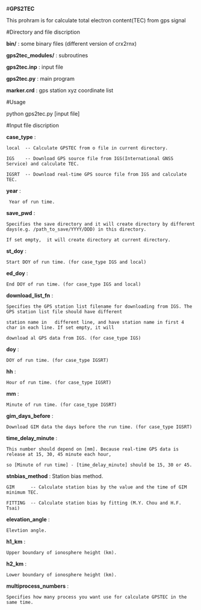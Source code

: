 #__GPS2TEC__

This prohram is for calculate total electron content(TEC) from gps signal



#Directory and file discription

__bin/__  : some binary files (different version of crx2rnx)

__gps2tec_modules/__  : subroutines

__gps2tec.inp__ :  input file 

__gps2tec.py__  : main program 

__marker.crd__  : gps station xyz coordinate list 

#Usage

python gps2tec.py [input file]

#Input file discription

__case_type__  : 

    local  -- Calculate GPSTEC from o file in current directory.

    IGS    -- Download GPS source file from IGS(International GNSS Service) and calculate TEC.
                        
    IGSRT  -- Download real-time GPS source file from IGS and calculate TEC.
            
__year__     : 

     Year of run time.
     
__save_pwd__ : 

    Specifies the save directory and it will create directory by different days(e.g. /path_to_save/YYYY/DDD) in this directory.
    
    If set empty,  it will create directory at current directory.

__st_doy__  : 

    Start DOY of run time. (for case_type IGS and local)

__ed_doy__  : 

    End DOY of run time. (for case_type IGS and local)

__download_list_fn__ : 

    Specifies the GPS station list filename for downloading from IGS. The GPS station list file should have different 
    
    station name in   different line, and have station name in first 4 char in each line. If set empty, it will 
    
    download al GPS data from IGS. (for case_type IGS)


__doy__ : 

    DOY of run time. (for case_type IGSRT)

__hh__  : 

    Hour of run time. (for case_type IGSRT)
 
__mm__  : 

    Minute of run time. (for case_type IGSRT)

__gim_days_before__   : 

    Download GIM data the days before the run time. (for case_type IGSRT)

__time_delay_minute__ : 

    This number should depend on [mm]. Because real-time GPS data is release at 15, 30, 45 minute each hour, 
    
    so [Minute of run time] - [time_delay_minute] should be 15, 30 or 45.

__stnbias_method__ : Station bias method.

    GIM      -- Calculate station bias by the value and the time of GIM minimum TEC.  
    
    FITTING  -- Calculate station bias by fitting (M.Y. Chou and H.F. Tsai)
                     
__elevation_angle__ : 

    Elevtion angle.

__h1_km__  : 

    Upper boundary of ionosphere height (km). 

__h2_km__  : 

    Lower boundary of ionosphere height (km).

__multiprocess_numbers__ : 

    Specifies how many process you want use for calculate GPSTEC in the same time.
